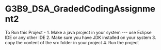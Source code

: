 # G3B9_DSA_GradedCodingAssignment2

  To Run this Project -
    1. Make a java project in your system --- use Eclipse IDE or any other IDE
    2. Make sure you have JDK installed on your system
    3. copy the content of the src folder in your project
    4. Run the project
